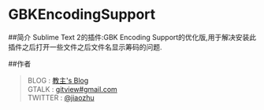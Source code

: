 GBKEncodingSupport
==================

##简介
Sublime Text 2的插件:GBK Encoding Support的优化版,用于解决安装此插件之后打开一些文件之后文件名显示筹码的问题.

##作者
> BLOG : [教主's Blog](http://jiaozhu.org)  
> GTALK : [gitview#gmail.com](gitview#gmail.com)  
> TWITTER : [@jiaozhu](http://twitter.com/jiaozhu)  
